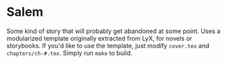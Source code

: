 # Salem
Some kind of story that will probably get abandoned at some point. Uses a modularized
template originally extracted from LyX, for novels or storybooks. If you'd like
to use the template, just modify `cover.tex` and `chapters/ch-#.tex`. Simply run
`make` to build.
